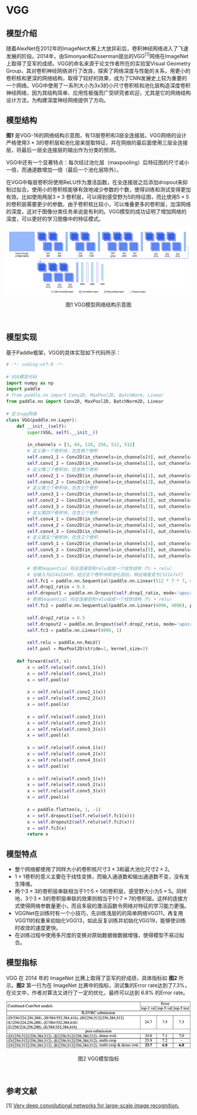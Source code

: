 # VGG

## 模型介绍

随着AlexNet在2012年的ImageNet大赛上大放异彩后，卷积神经网络进入了飞速发展的阶段。2014年，由Simonyan和Zisserman提出的VGG<sup>[1]</sup>网络在ImageNet上取得了亚军的成绩。VGG的命名来源于论文作者所在的实验室Visual Geometry Group，其对卷积神经网络进行了改良，探索了网络深度与性能的关系，用更小的卷积核和更深的网络结构，取得了较好的效果，成为了CNN发展史上较为重要的一个网络。VGG中使用了一系列大小为3x3的小尺寸卷积核和池化层构造深度卷积神经网络，因为其结构简单、应用性极强而广受研究者欢迎，尤其是它的网络结构设计方法，为构建深度神经网络提供了方向。

## 模型结构

**图1** 是VGG-16的网络结构示意图，有13层卷积和3层全连接层。VGG网络的设计严格使用$3\times 3$的卷积层和池化层来提取特征，并在网络的最后面使用三层全连接层，将最后一层全连接层的输出作为分类的预测。

VGG中还有一个显著特点：每次经过池化层（maxpooling）后特征图的尺寸减小一倍，而通道数增加一倍（最后一个池化层除外）。

在VGG中每层卷积将使用ReLU作为激活函数，在全连接层之后添加dropout来抑制过拟合。使用小的卷积核能够有效地减少参数的个数，使得训练和测试变得更加有效。比如使用两层$3\times 3$ 卷积层，可以得到感受野为5的特征图，而比使用$5 \times 5$的卷积层需要更少的参数。由于卷积核比较小，可以堆叠更多的卷积层，加深网络的深度，这对于图像分类任务来说是有利的。VGG模型的成功证明了增加网络的深度，可以更好的学习图像中的特征模式。

![图1 VGG模型网络结构示意图](../../../images/computer_vision/classification/VGG.png)

<center>图1 VGG模型网络结构示意图</center><br></br>

## 模型实现

基于Paddle框架，VGG的具体实现如下代码所示：


```python
# -*- coding:utf-8 -*-

# VGG模型代码
import numpy as np
import paddle
# from paddle.nn import Conv2D, MaxPool2D, BatchNorm, Linear
from paddle.nn import Conv2D, MaxPool2D, BatchNorm2D, Linear

# 定义vgg网络
class VGG(paddle.nn.Layer):
    def __init__(self):
        super(VGG, self).__init__()

        in_channels = [3, 64, 128, 256, 512, 512]
        # 定义第一个卷积块，包含两个卷积
        self.conv1_1 = Conv2D(in_channels=in_channels[0], out_channels=in_channels[1], kernel_size=3, padding=1, stride=1)
        self.conv1_2 = Conv2D(in_channels=in_channels[1], out_channels=in_channels[1], kernel_size=3, padding=1, stride=1)
        # 定义第二个卷积块，包含两个卷积
        self.conv2_1 = Conv2D(in_channels=in_channels[1], out_channels=in_channels[2], kernel_size=3, padding=1, stride=1)
        self.conv2_2 = Conv2D(in_channels=in_channels[2], out_channels=in_channels[2], kernel_size=3, padding=1, stride=1)
        # 定义第三个卷积块，包含三个卷积
        self.conv3_1 = Conv2D(in_channels=in_channels[2], out_channels=in_channels[3], kernel_size=3, padding=1, stride=1)
        self.conv3_2 = Conv2D(in_channels=in_channels[3], out_channels=in_channels[3], kernel_size=3, padding=1, stride=1)
        self.conv3_3 = Conv2D(in_channels=in_channels[3], out_channels=in_channels[3], kernel_size=3, padding=1, stride=1)
        # 定义第四个卷积块，包含三个卷积
        self.conv4_1 = Conv2D(in_channels=in_channels[3], out_channels=in_channels[4], kernel_size=3, padding=1, stride=1)
        self.conv4_2 = Conv2D(in_channels=in_channels[4], out_channels=in_channels[4], kernel_size=3, padding=1, stride=1)
        self.conv4_3 = Conv2D(in_channels=in_channels[4], out_channels=in_channels[4], kernel_size=3, padding=1, stride=1)
        # 定义第五个卷积块，包含三个卷积
        self.conv5_1 = Conv2D(in_channels=in_channels[4], out_channels=in_channels[5], kernel_size=3, padding=1, stride=1)
        self.conv5_2 = Conv2D(in_channels=in_channels[5], out_channels=in_channels[5], kernel_size=3, padding=1, stride=1)
        self.conv5_3 = Conv2D(in_channels=in_channels[5], out_channels=in_channels[5], kernel_size=3, padding=1, stride=1)

        # 使用Sequential 将全连接层和relu组成一个线性结构（fc + relu）
        # 当输入为224x224时，经过五个卷积块和池化层后，特征维度变为[512x7x7]
        self.fc1 = paddle.nn.Sequential(paddle.nn.Linear(512 * 7 * 7, 4096), paddle.nn.ReLU())
        self.drop1_ratio = 0.5
        self.dropout1 = paddle.nn.Dropout(self.drop1_ratio, mode='upscale_in_train')
        # 使用Sequential 将全连接层和relu组成一个线性结构（fc + relu）
        self.fc2 = paddle.nn.Sequential(paddle.nn.Linear(4096, 4096), paddle.nn.ReLU())

        self.drop2_ratio = 0.5
        self.dropout2 = paddle.nn.Dropout(self.drop2_ratio, mode='upscale_in_train')
        self.fc3 = paddle.nn.Linear(4096, 1)

        self.relu = paddle.nn.ReLU()
        self.pool = MaxPool2D(stride=2, kernel_size=2)

    def forward(self, x):
        x = self.relu(self.conv1_1(x))
        x = self.relu(self.conv1_2(x))
        x = self.pool(x)

        x = self.relu(self.conv2_1(x))
        x = self.relu(self.conv2_2(x))
        x = self.pool(x)

        x = self.relu(self.conv3_1(x))
        x = self.relu(self.conv3_2(x))
        x = self.relu(self.conv3_3(x))
        x = self.pool(x)

        x = self.relu(self.conv4_1(x))
        x = self.relu(self.conv4_2(x))
        x = self.relu(self.conv4_3(x))
        x = self.pool(x)

        x = self.relu(self.conv5_1(x))
        x = self.relu(self.conv5_2(x))
        x = self.relu(self.conv5_3(x))
        x = self.pool(x)

        x = paddle.flatten(x, 1, -1)
        x = self.dropout1(self.relu(self.fc1(x)))
        x = self.dropout2(self.relu(self.fc2(x)))
        x = self.fc3(x)
        return x
```

## 模型特点

- 整个网络都使用了同样大小的卷积核尺寸$3\times3$和最大池化尺寸$2\times2$。
- $1\times1$卷积的意义主要在于线性变换，而输入通道数和输出通道数不变，没有发生降维。
- 两个$3\times3$的卷积层串联相当于1个$5\times5$的卷积层，感受野大小为$5\times5$。同样地，3个$3\times3$的卷积层串联的效果则相当于1个$7\times7$的卷积层。这样的连接方式使得网络参数量更小，而且多层的激活函数令网络对特征的学习能力更强。
- VGGNet在训练时有一个小技巧，先训练浅层的的简单网络VGG11，再复用VGG11的权重来初始化VGG13，如此反复训练并初始化VGG19，能够使训练时收敛的速度更快。
- 在训练过程中使用多尺度的变换对原始数据做数据增强，使得模型不易过拟合。

## 模型指标

VGG 在 2014 年的 ImageNet 比赛上取得了亚军的好成绩，具体指标如 **图2** 所示。**图2** 第一行为在 ImageNet 比赛中的指标，测试集的Error rate达到了7.3%，在论文中，作者对算法又进行了一定的优化，最终可以达到 6.8% 的Error rate。

![图2 VGG模型指标](../../../images/computer_vision/classification/VGG_Error_Rate.png)

<center>图2 VGG模型指标</center><br></br>

## 参考文献

[1] [Very deep convolutional networks for large-scale image recognition.](https://arxiv.org/pdf/1409.1556.pdf)

